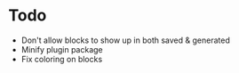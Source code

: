 # Todo

- Don't allow blocks to show up in both saved & generated
- Minify plugin package
- Fix coloring on blocks
